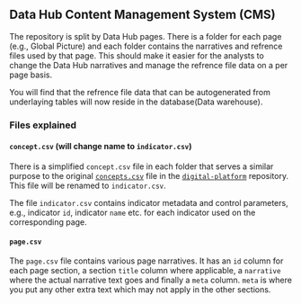 ## Data Hub Content Management System (CMS)

The repository is split by Data Hub pages. There is a folder for each page (e.g., Global Picture) and each folder contains the narratives and refrence files used by that page. This should make it easier for the analysts to change the Data Hub narratives and manage the refrence file data on a per page basis.

You will find that the refrence file data that can be autogenerated from underlaying tables will now reside in the database(Data warehouse).

### Files explained

#### `concept.csv` (will change name to `indicator.csv`)

There is a simplified `concept.csv` file in each folder that serves a similar purpose to the original [`concepts.csv`](https://github.com/devinit/digital-platform/blob/development/concepts.csv) file in the [`digital-platform`](https://github.com/devinit/digital-platform) repository. This file will be renamed to `indicator.csv`.

The file `indicator.csv` contains indicator metadata and control parameters, e.g., indicator `id`, indicator `name` etc. for each indicator used on the corresponding page.

#### `page.csv`

The `page.csv` file contains various page narratives. It has an `id` column for each page section, a section `title` column where applicable, a `narrative` where the actual narrative text goes and finally a `meta` column. `meta` is where you put any other extra text which may not apply in the other sections.
